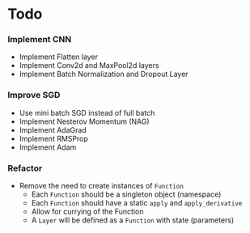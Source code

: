 # Todo

### Implement CNN
- Implement Flatten layer
- Implement Conv2d and MaxPool2d layers
- Implement Batch Normalization and Dropout Layer

### Improve SGD
- Use mini batch SGD instead of full batch 
- Implement Nesterov Momentum (NAG)
- Implement AdaGrad
- Implement RMSProp
- Implement Adam

### Refactor
- Remove the need to create instances of `Function`
  - Each `Function` should be a singleton object (namespace)
  - Each `Function` should have a static `apply` and `apply_derivative`
  - Allow for currying of the Function
  - A `Layer` will be defined as a `Function` with state (parameters)